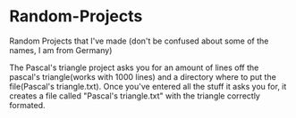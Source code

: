 # Random-Projects
Random Projects that I've made (don't be confused about some of the names, I am from Germany)

The Pascal's triangle project asks you for an amount of lines off the pascal's triangle(works with 1000 lines) and a directory where to put the file(Pascal's triangle.txt). Once you've entered all the stuff it asks you for, it creates a file called "Pascal's triangle.txt" with the triangle correctly formated.
